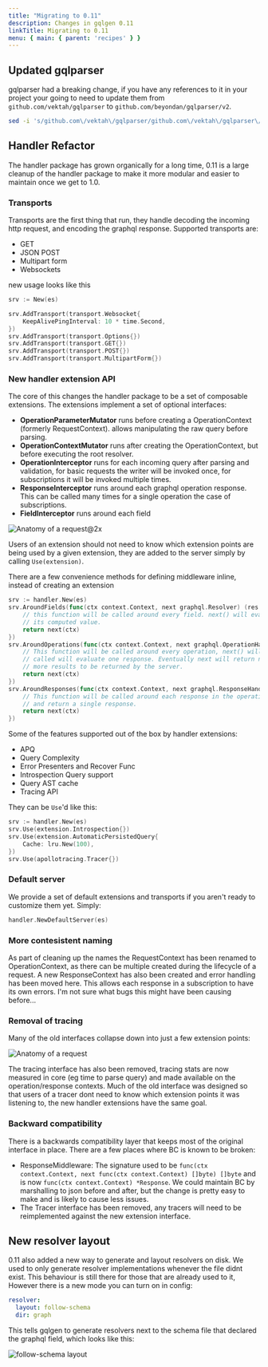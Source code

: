```yaml
---
title: "Migrating to 0.11"
description: Changes in gqlgen 0.11
linkTitle: Migrating to 0.11
menu: { main: { parent: 'recipes' } }
---
```


## Updated gqlparser

gqlparser had a breaking change, if you have any references to it in your project your going to need to update
them from `github.com/vektah/gqlparser` to `github.com/beyondan/gqlparser/v2`.

```bash
sed -i 's/github.com\/vektah\/gqlparser/github.com\/vektah\/gqlparser\/v2/' $(find -name '*.go')
```

## Handler Refactor

The handler package has grown organically for a long time, 0.11 is a large cleanup of the handler package to make it
more modular and easier to maintain once we get to 1.0.


### Transports

Transports are the first thing that run, they handle decoding the incoming http request, and encoding the graphql
response. Supported transports are:

 - GET
 - JSON POST
 - Multipart form
 - Websockets

new usage looks like this
```go
srv := New(es)

srv.AddTransport(transport.Websocket{
	KeepAlivePingInterval: 10 * time.Second,
})
srv.AddTransport(transport.Options{})
srv.AddTransport(transport.GET{})
srv.AddTransport(transport.POST{})
srv.AddTransport(transport.MultipartForm{})
```

### New handler extension API

The core of this changes the handler package to be a set of composable extensions. The extensions implement a set of optional interfaces:

 - **OperationParameterMutator** runs before creating a OperationContext (formerly RequestContext). allows manipulating the raw query before parsing.
 - **OperationContextMutator** runs after creating the OperationContext, but before executing the root resolver.
 - **OperationInterceptor** runs for each incoming query after parsing and validation, for basic requests the writer will be invoked once, for subscriptions it will be invoked multiple times.
 - **ResponseInterceptor** runs around each graphql operation response. This can be called many times for a single operation the case of subscriptions.
 - **FieldInterceptor** runs around each field

![Anatomy of a request@2x](https://user-images.githubusercontent.com/2247982/68181515-c8a27c00-ffeb-11e9-86f6-1673e7179ecb.png)

Users of an extension should not need to know which extension points are being used by a given extension, they are added to the server simply by calling `Use(extension)`.

There are a few convenience methods for defining middleware inline, instead of creating an extension

```go
srv := handler.New(es)
srv.AroundFields(func(ctx context.Context, next graphql.Resolver) (res interface{}, err error) {
	// this function will be called around every field. next() will evaluate the field and return
	// its computed value.
	return next(ctx)
})
srv.AroundOperations(func(ctx context.Context, next graphql.OperationHandler) graphql.ResponseHandler {
	// This function will be called around every operation, next() will return a function that when
	// called will evaluate one response. Eventually next will return nil, signalling there are no
	// more results to be returned by the server.
	return next(ctx)
})
srv.AroundResponses(func(ctx context.Context, next graphql.ResponseHandler) *graphql.Response {
	// This function will be called around each response in the operation. next() will evaluate
	// and return a single response.
	return next(ctx)
})
```


Some of the features supported out of the box by handler extensions:

 - APQ
 - Query Complexity
 - Error Presenters and Recover Func
 - Introspection Query support
 - Query AST cache
 - Tracing API

They can be `Use`'d like this:

```go
srv := handler.New(es)
srv.Use(extension.Introspection{})
srv.Use(extension.AutomaticPersistedQuery{
	Cache: lru.New(100),
})
srv.Use(apollotracing.Tracer{})
```

### Default server

We provide a set of default extensions and transports if you aren't ready to customize them yet. Simply:
```go
handler.NewDefaultServer(es)
```

### More contesistent naming

As part of cleaning up the names the RequestContext has been renamed to OperationContext, as there can be multiple created during the lifecycle of a request. A new ResponseContext has also been created and error handling has been moved here. This allows each response in a subscription to have its own errors. I'm not sure what bugs this might have been causing before...

### Removal of tracing

Many of the old interfaces collapse down into just a few extension points:

![Anatomy of a request](/request_anatomy.png)

The tracing interface has also been removed, tracing stats are now measured in core (eg time to parse query) and made available on the operation/response contexts. Much of the old interface was designed so that users of a tracer dont need to know which extension points it was listening to, the new handler extensions have the same goal.

### Backward compatibility

There is a backwards compatibility layer that keeps most of the original interface in place. There are a few places where BC is known to be broken:

 - ResponseMiddleware: The signature used to be `func(ctx context.Context, next func(ctx context.Context) []byte) []byte` and is now `func(ctx context.Context) *Response`. We could maintain BC by marshalling to json before and after, but the change is pretty easy to make and is likely to cause less issues.
 - The Tracer interface has been removed, any tracers will need to be reimplemented against the new extension interface.

## New resolver layout

0.11 also added a new way to generate and layout resolvers on disk. We used to only generate resolver implementations
whenever the file didnt exist. This behaviour is still there for those that are already used to it, However there is a
new mode you can turn on in config:

```yaml
resolver:
  layout: follow-schema
  dir: graph
```

This tells gqlgen to generate resolvers next to the schema file that declared the graphql field, which looks like this:

![follow-schema layout](/schema_layout.png)

